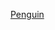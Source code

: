 [Penguin](https://img.purch.com/h/1400/aHR0cDovL3d3dy5saXZlc2NpZW5jZS5jb20vaW1hZ2VzL2kvMDAwLzA0NC82ODAvb3JpZ2luYWwvZW1wZXJvci1wZW5ndWluLWljZS1wbHVtbWFnLmpwZw==)

